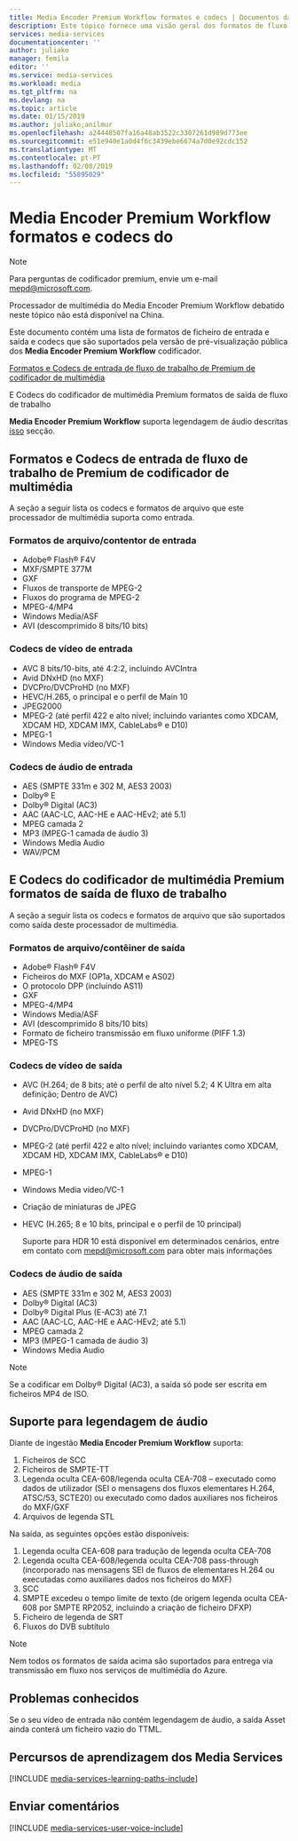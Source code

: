 ```yaml
---
title: Media Encoder Premium Workflow formatos e codecs | Documentos da Microsoft
description: Este tópico fornece uma visão geral dos formatos de fluxo de trabalho de Premium de codificador de multimédia formatos e codecs do
services: media-services
documentationcenter: ''
author: juliako
manager: femila
editor: ''
ms.service: media-services
ms.workload: media
ms.tgt_pltfrm: na
ms.devlang: na
ms.topic: article
ms.date: 01/15/2019
ms.author: juliako;anilmur
ms.openlocfilehash: a24448507fa16a48ab3522c3307261d989d773ee
ms.sourcegitcommit: e51e940e1a0d4f6c3439ebe6674a7d0e92cdc152
ms.translationtype: MT
ms.contentlocale: pt-PT
ms.lasthandoff: 02/08/2019
ms.locfileid: "55895029"
---
```

# <a name="media-encoder-premium-workflow-formats-and-codecs"></a>Media Encoder Premium Workflow formatos e codecs do

> [!NOTE]
> Para perguntas de codificador premium, envie um e-mail mepd@microsoft.com.
> 
> Processador de multimédia do Media Encoder Premium Workflow debatido neste tópico não está disponível na China. 
> 
> 

Este documento contém uma lista de formatos de ficheiro de entrada e saída e codecs que são suportados pela versão de pré-visualização pública dos **Media Encoder Premium Workflow** codificador.

[Formatos e Codecs de entrada de fluxo de trabalho de Premium de codificador de multimédia](#input_formats)

E Codecs do codificador de multimédia Premium formatos de saída de fluxo de trabalho

**Media Encoder Premium Workflow** suporta legendagem de áudio descritas [isso](#closed_captioning) secção. 

## <a id="input_formats"></a>Formatos e Codecs de entrada de fluxo de trabalho de Premium de codificador de multimédia

A seção a seguir lista os codecs e formatos de arquivo que este processador de multimédia suporta como entrada.

### <a name="input-containerfile-formats"></a>Formatos de arquivo/contentor de entrada

* Adobe® Flash® F4V
* MXF/SMPTE 377M
* GXF
* Fluxos de transporte de MPEG-2
* Fluxos do programa de MPEG-2
* MPEG-4/MP4
* Windows Media/ASF
* AVI (descomprimido 8 bits/10 bits)

### <a name="input-video-codecs"></a>Codecs de vídeo de entrada

* AVC 8 bits/10-bits, até 4:2:2, incluindo AVCIntra
* Avid DNxHD (no MXF)
* DVCPro/DVCProHD (no MXF)
* HEVC/H.265, o principal e o perfil de Main 10
* JPEG2000
* MPEG-2 (até perfil 422 e alto nível; incluindo variantes como XDCAM, XDCAM HD, XDCAM IMX, CableLabs® e D10)
* MPEG-1
* Windows Media vídeo/VC-1

### <a name="input-audio-codecs"></a>Codecs de áudio de entrada

* AES (SMPTE 331m e 302 M, AES3 2003)
* Dolby® E
* Dolby® Digital (AC3)
* AAC (AAC-LC, AAC-HE e AAC-HEv2; até 5.1)
* MPEG camada 2
* MP3 (MPEG-1 camada de áudio 3)
* Windows Media Audio
* WAV/PCM

## <a id="output_format"></a>E Codecs do codificador de multimédia Premium formatos de saída de fluxo de trabalho

A seção a seguir lista os codecs e formatos de arquivo que são suportados como saída deste processador de multimédia.

### <a name="output-containerfile-formats"></a>Formatos de arquivo/contêiner de saída

* Adobe® Flash® F4V
* Ficheiros do MXF (OP1a, XDCAM e AS02)
* O protocolo DPP (incluindo AS11)
* GXF
* MPEG-4/MP4
* Windows Media/ASF
* AVI (descomprimido 8 bits/10 bits)
* Formato de ficheiro transmissão em fluxo uniforme (PIFF 1.3)
* MPEG-TS 

### <a name="output-video-codecs"></a>Codecs de vídeo de saída

* AVC (H.264; de 8 bits; até o perfil de alto nível 5.2; 4 K Ultra em alta definição; Dentro de AVC)
* Avid DNxHD (no MXF)
* DVCPro/DVCProHD (no MXF)
* MPEG-2 (até perfil 422 e alto nível; incluindo variantes como XDCAM, XDCAM HD, XDCAM IMX, CableLabs® e D10)
* MPEG-1
* Windows Media vídeo/VC-1
* Criação de miniaturas de JPEG
* HEVC (H.265; 8 e 10 bits, principal e o perfil de 10 principal)

  Suporte para HDR 10 está disponível em determinados cenários, entre em contato com mepd@microsoft.com para obter mais informações


### <a name="output-audio-codecs"></a>Codecs de áudio de saída

* AES (SMPTE 331m e 302 M, AES3 2003)
* Dolby® Digital (AC3)
* Dolby® Digital Plus (E-AC3) até 7.1
* AAC (AAC-LC, AAC-HE e AAC-HEv2; até 5.1)
* MPEG camada 2
* MP3 (MPEG-1 camada de áudio 3)
* Windows Media Audio

>[!NOTE]
>Se a codificar em Dolby® Digital (AC3), a saída só pode ser escrita em ficheiros MP4 de ISO.

## <a id="closed_captioning"></a>Suporte para legendagem de áudio

Diante de ingestão **Media Encoder Premium Workflow** suporta:

1. Ficheiros de SCC
2. Ficheiros de SMPTE-TT
3. Legenda oculta CEA-608/legenda oculta CEA-708 – executado como dados de utilizador (SEI o mensagens dos fluxos elementares H.264, ATSC/53, SCTE20) ou executado como dados auxiliares nos ficheiros do MXF/GXF
4. Arquivos de legenda STL

Na saída, as seguintes opções estão disponíveis:

1. Legenda oculta CEA-608 para tradução de legenda oculta CEA-708
2. Legenda oculta CEA-608/legenda oculta CEA-708 pass-through (incorporado nas mensagens SEI de fluxos de elementares H.264 ou executadas como auxiliares dados nos ficheiros do MXF)
3. SCC
4. SMPTE excedeu o tempo limite de texto (de origem legenda oculta CEA-608 por SMPTE RP2052, incluindo a criação de ficheiro DFXP)
5. Ficheiro de legenda de SRT
6. Fluxos do DVB subtítulo

> [!NOTE]
> Nem todos os formatos de saída acima são suportados para entrega via transmissão em fluxo nos serviços de multimédia do Azure.

## <a name="known-issues"></a>Problemas conhecidos

Se o seu vídeo de entrada não contém legendagem de áudio, a saída Asset ainda conterá um ficheiro vazio do TTML. 

## <a name="media-services-learning-paths"></a>Percursos de aprendizagem dos Media Services

[!INCLUDE [media-services-learning-paths-include](../../../includes/media-services-learning-paths-include.md)]

## <a name="provide-feedback"></a>Enviar comentários

[!INCLUDE [media-services-user-voice-include](../../../includes/media-services-user-voice-include.md)]

